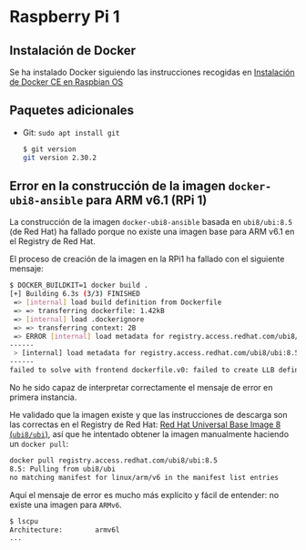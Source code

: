 # Raspberry Pi 1

## Instalación de Docker

Se ha instalado Docker siguiendo las instrucciones recogidas en [Instalación de Docker CE en Raspbian OS](../docker-on-rpi.md)

## Paquetes adicionales

- Git: `sudo apt install git`

    ```bash
    $ git version
    git version 2.30.2
    ```

## Error en la construcción de la imagen `docker-ubi8-ansible` para ARM v6.1 (RPi 1)

La construcción de la imagen `docker-ubi8-ansible` basada en `ubi8/ubi:8.5` (de Red Hat) ha fallado porque no existe una imagen base para ARM v6.1 en el Registry de Red Hat.

El proceso de creación de la imagen en la RPi1 ha fallado con el siguiente mensaje:

```bash
$ DOCKER_BUILDKIT=1 docker build .
[+] Building 6.3s (3/3) FINISHED                                                                                                            
 => [internal] load build definition from Dockerfile                                0.8s
 => => transferring dockerfile: 1.42kB                                              0.2s
 => [internal] load .dockerignore                                                   0.3s
 => => transferring context: 2B                                                     0.1s
 => ERROR [internal] load metadata for registry.access.redhat.com/ubi8/ubi:8.5      2.9s
------
 > [internal] load metadata for registry.access.redhat.com/ubi8/ubi:8.5:
------
failed to solve with frontend dockerfile.v0: failed to create LLB definition: no match for platform in manifest sha256:228824aa581f3b31bf79411f8448b798291c667a37155bdea61cfa128b2833f2: not found
```

No he sido capaz de interpretar correctamente el mensaje de error en primera instancia.

He validado que la imagen existe y que las instrucciones de descarga son las correctas en el Registry de Red Hat: [Red Hat Universal Base Image 8 (`ubi8/ubi`)](https://catalog.redhat.com/software/containers/ubi8/ubi/5c359854d70cc534b3a3784e?architecture=arm64&container-tabs=gti), así que he intentado obtener la imagen manualmente haciendo un `docker pull`:

```bash
docker pull registry.access.redhat.com/ubi8/ubi:8.5
8.5: Pulling from ubi8/ubi
no matching manifest for linux/arm/v6 in the manifest list entries
```

Aquí el mensaje de error es mucho más explícito y fácil de entender: no existe una imagen para `ARMv6`.

```bash
$ lscpu
Architecture:        armv6l
...
```
